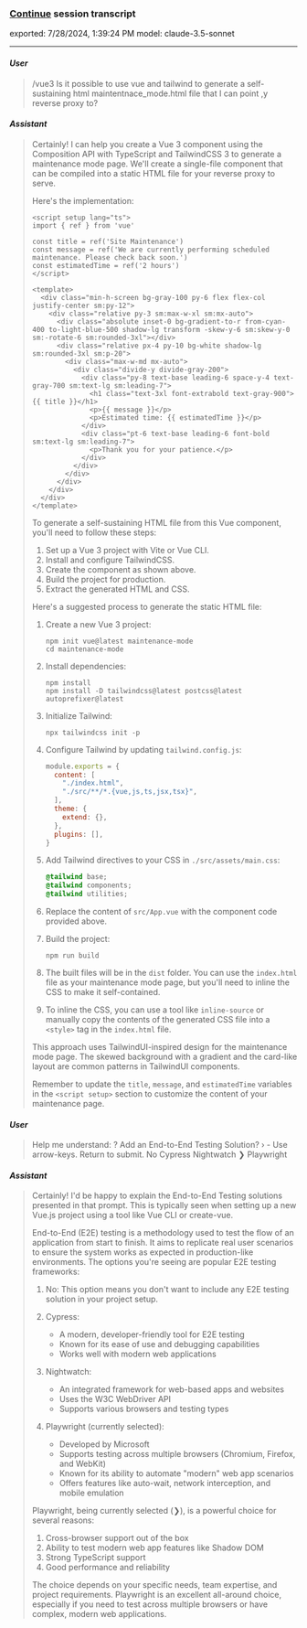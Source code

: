 ### [Continue](https://continue.dev) session transcript
exported: 7/28/2024, 1:39:24 PM
model: claude-3.5-sonnet

---

#### _User_

> /vue3 Is it possible to use vue and tailwind to generate a self-sustaining html
> maintentnace_mode.html file that I can point ,y reverse proxy to?

#### _Assistant_

> Certainly! I can help you create a Vue 3 component using the Composition API with
> TypeScript and TailwindCSS 3 to generate a maintenance mode page. We'll create a
> single-file component that can be compiled into a static HTML file for your
> reverse proxy to serve.
>
> Here's the implementation:
>
> ```vue
> <script setup lang="ts">
> import { ref } from 'vue'
>
> const title = ref('Site Maintenance')
> const message = ref('We are currently performing scheduled maintenance. Please check back soon.')
> const estimatedTime = ref('2 hours')
> </script>
>
> <template>
>   <div class="min-h-screen bg-gray-100 py-6 flex flex-col justify-center sm:py-12">
>     <div class="relative py-3 sm:max-w-xl sm:mx-auto">
>       <div class="absolute inset-0 bg-gradient-to-r from-cyan-400 to-light-blue-500 shadow-lg transform -skew-y-6 sm:skew-y-0 sm:-rotate-6 sm:rounded-3xl"></div>
>       <div class="relative px-4 py-10 bg-white shadow-lg sm:rounded-3xl sm:p-20">
>         <div class="max-w-md mx-auto">
>           <div class="divide-y divide-gray-200">
>             <div class="py-8 text-base leading-6 space-y-4 text-gray-700 sm:text-lg sm:leading-7">
>               <h1 class="text-3xl font-extrabold text-gray-900">{{ title }}</h1>
>               <p>{{ message }}</p>
>               <p>Estimated time: {{ estimatedTime }}</p>
>             </div>
>             <div class="pt-6 text-base leading-6 font-bold sm:text-lg sm:leading-7">
>               <p>Thank you for your patience.</p>
>             </div>
>           </div>
>         </div>
>       </div>
>     </div>
>   </div>
> </template>
> ```
>
> To generate a self-sustaining HTML file from this Vue component, you'll need to
> follow these steps:
>
> 1. Set up a Vue 3 project with Vite or Vue CLI.
> 2. Install and configure TailwindCSS.
> 3. Create the component as shown above.
> 4. Build the project for production.
> 5. Extract the generated HTML and CSS.
>
> Here's a suggested process to generate the static HTML file:
>
> 1. Create a new Vue 3 project:
>    ```
>    npm init vue@latest maintenance-mode
>    cd maintenance-mode
>    ```
>
> 2. Install dependencies:
>    ```
>    npm install
>    npm install -D tailwindcss@latest postcss@latest autoprefixer@latest
>    ```
>
> 3. Initialize Tailwind:
>    ```
>    npx tailwindcss init -p
>    ```
>
> 4. Configure Tailwind by updating `tailwind.config.js`:
>    ```javascript
>    module.exports = {
>      content: [
>        "./index.html",
>        "./src/**/*.{vue,js,ts,jsx,tsx}",
>      ],
>      theme: {
>        extend: {},
>      },
>      plugins: [],
>    }
>    ```
>
> 5. Add Tailwind directives to your CSS in `./src/assets/main.css`:
>    ```css
>    @tailwind base;
>    @tailwind components;
>    @tailwind utilities;
>    ```
>
> 6. Replace the content of `src/App.vue` with the component code provided above.
>
> 7. Build the project:
>    ```
>    npm run build
>    ```
>
> 8. The built files will be in the `dist` folder. You can use the `index.html`
>    file as your maintenance mode page, but you'll need to inline the CSS to make
>    it self-contained.
>
> 9. To inline the CSS, you can use a tool like `inline-source` or manually copy
>    the contents of the generated CSS file into a `<style>` tag in the
>    `index.html` file.
>
> This approach uses TailwindUI-inspired design for the maintenance mode page. The
> skewed background with a gradient and the card-like layout are common patterns
> in TailwindUI components.
>
> Remember to update the `title`, `message`, and `estimatedTime` variables in the
> `<script setup>` section to customize the content of your maintenance page.

#### _User_

> Help me understand:
> ? Add an End-to-End Testing Solution? › - Use arrow-keys. Return to submit.
> No
> Cypress
> Nightwatch
> ❯   Playwright

#### _Assistant_

> Certainly! I'd be happy to explain the End-to-End Testing solutions presented in
> that prompt. This is typically seen when setting up a new Vue.js project using a
> tool like Vue CLI or create-vue.
>
> End-to-End (E2E) testing is a methodology used to test the flow of an
> application from start to finish. It aims to replicate real user scenarios to
> ensure the system works as expected in production-like environments. The options
> you're seeing are popular E2E testing frameworks:
>
> 1. No: This option means you don't want to include any E2E testing solution in
>    your project setup.
>
> 2. Cypress:
>    - A modern, developer-friendly tool for E2E testing
>    - Known for its ease of use and debugging capabilities
>    - Works well with modern web applications
>
> 3. Nightwatch:
>    - An integrated framework for web-based apps and websites
>    - Uses the W3C WebDriver API
>    - Supports various browsers and testing types
>
> 4. Playwright (currently selected):
>    - Developed by Microsoft
>    - Supports testing across multiple browsers (Chromium, Firefox, and WebKit)
>    - Known for its ability to automate "modern" web app scenarios
>    - Offers features like auto-wait, network interception, and mobile emulation
>
> Playwright, being currently selected (❯), is a powerful choice for several
> reasons:
> 1. Cross-browser support out of the box
> 2. Ability to test modern web app features like Shadow DOM
> 3. Strong TypeScript support
> 4. Good performance and reliability
>
> The choice depends on your specific needs, team expertise, and project
> requirements. Playwright is an excellent all-around choice, especially if you
> need to test across multiple browsers or have complex, modern web applications.
